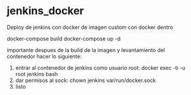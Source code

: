 # jenkins_docker
Deploy de jenkins con docker de imagen custom con docker dentro

docker-compose build
docker-compose up -d


importante despues de la build de la imagen y levantamiento del contenedor hacer lo siguiente:

1. entrar al contenedor de jenkins como usuario root: docker exec -ti -u root jenkins bash
2. dar permisos al sock: chown jenkins var/run/docker.sock
3. listo